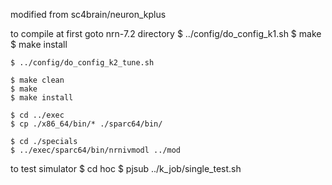modified from sc4brain/neuron_kplus

to compile 
    at first goto nrn-7.2 directory
    $ ../config/do_config_k1.sh
    $ make
    $ make install

    $ ../config/do_config_k2_tune.sh

    $ make clean
    $ make
    $ make install

    $ cd ../exec
    $ cp ./x86_64/bin/* ./sparc64/bin/

    $ cd ./specials
    $ ../exec/sparc64/bin/nrnivmodl ../mod

to test simulator
    $ cd hoc
    $ pjsub ../k_job/single_test.sh
